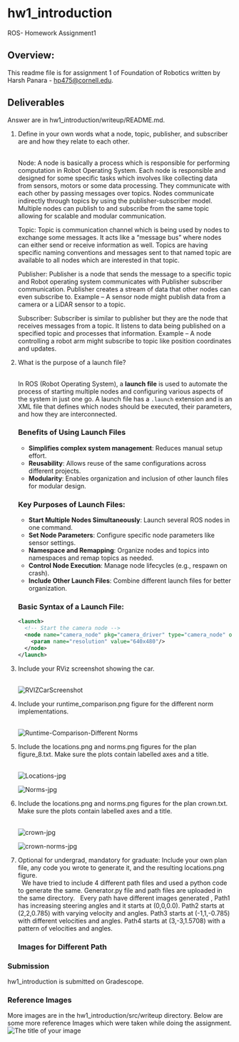 # hw1_introduction
ROS- Homework Assignment1

## Overview:
This readme file is for assignment 1 of Foundation of Robotics written by Harsh Panara - hp475@cornell.edu.


## Deliverables
Answer are in hw1_introduction/writeup/README.md.
<ol>
<li> Define in your own words what a node, topic, publisher, and subscriber are and how they relate to each other.</li>&nbsp

  
  Node: A node is basically a process which is responsible for performing computation in Robot Operating System. Each node is responsible and designed for some specific tasks which involves like collecting data from sensors, motors or some data processing. They communicate with each other by passing messages over topics. Nodes communicate indirectly through topics by using the publisher-subscriber model. Multiple nodes can publish to and subscribe from the same topic allowing for scalable and modular communication.
  
  Topic: Topic is communication channel which is being used by nodes to exchange some messages. It acts like a “message bus” where nodes can either send or receive information as well. Topics are having specific naming conventions and messages sent to that named topic are available to all nodes which are interested in that topic.
  
  Publisher: Publisher is a node that sends the message to a specific topic and Robot operating system communicates with Publisher subscriber communication. Publisher creates a stream of data that other nodes can even subscribe to. Example – A sensor node might publish data from a camera or a LiDAR sensor to a topic. 

  Subscriber: Subscriber is similar to publisher but they are the node that receives messages from a topic. It listens to data being published on a specified topic and processes that information. Example – A node controlling a robot arm might subscribe to topic like position coordinates and updates.

<li> What is the purpose of a launch file? </li> &nbsp

In ROS (Robot Operating System), a **launch file** is used to automate the process of starting multiple nodes and configuring various aspects of the system in just one go. A launch file has a `.launch` extension and is an XML file that defines which nodes should be executed, their parameters, and how they are interconnected.

### Benefits of Using Launch Files
- **Simplifies complex system management**: Reduces manual setup effort.
- **Reusability**: Allows reuse of the same configurations across different projects.
- **Modularity**: Enables organization and inclusion of other launch files for modular design.

### Key Purposes of Launch Files:
- **Start Multiple Nodes Simultaneously**: Launch several ROS nodes in one command.
- **Set Node Parameters**: Configure specific node parameters like sensor settings.
- **Namespace and Remapping**: Organize nodes and topics into namespaces and remap topics as needed.
- **Control Node Execution**: Manage node lifecycles (e.g., respawn on crash).
- **Include Other Launch Files**: Combine different launch files for better organization.

### Basic Syntax of a Launch File:
```xml
<launch> 
  <!-- Start the camera node --> 
  <node name="camera_node" pkg="camera_driver" type="camera_node" output="screen"> 
    <param name="resolution" value="640x480"/> 
  </node>
</launch>
```

<li> Include your RViz screenshot showing the car. </li>&nbsp

![RVIZCarScreenshot](figure8locations.png)

<li> Include your runtime_comparison.png figure for the different norm implementations. </li>&nbsp

![Runtime-Comparison-Different Norms](runtime_comparison.png)

<li> Include the locations.png and norms.png figures for the plan figure_8.txt. Make sure the plots contain labelled axes and a title. </li>&nbsp

![Locations-jpg](figure8locations.png)

![Norms-jpg](figure8norms.png)

<li> Include the locations.png and norms.png figures for the plan crown.txt. Make sure the plots contain labelled axes and a title. </li>&nbsp

![crown-jpg](crown9locations.png)

![crown-norms-jpg](crown8norms.png)

<li> Optional for undergrad, mandatory for graduate: Include your own plan file, any code you wrote to generate it, and the resulting locations.png figure. </li>&nbsp
We have tried to include 4 different path files and used a python code to generate the same. Generator.py file and path files are uploaded in the same directory. &nbsp
Every path have different images generated , Path1 has increasing steering angles and it starts at (0,0,0.0). Path2 starts at (2,2,0.785) with varying velocity and angles. Path3 starts at (-1,1,-0.785) with different velocities and angles. Path4 starts at (3,-3,1.5708) with a pattern of velocities and angles.&nbsp

### Images for Different Path

</ol>

### Submission 
hw1_introduction is submitted on Gradescope.

### Reference Images
More images are in the hw1_introduction/src/writeup directory.
Below are some more reference Images which were taken while doing the assignment.
![The title of your image](imageName.png)

